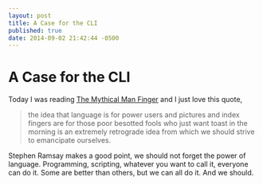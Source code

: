 ```yaml
---
layout: post
title: A Case for the CLI
published: true
date: 2014-09-02 21:42:44 -0500
---
```


# A Case for the CLI
Today I was reading [The Mythical Man Finger](http://stephenramsay.us/2011/07/25/the-mythical-man-finger/) and I just love this quote,

> the idea that language is for power users and pictures and index fingers
> are for those poor besotted fools who just want toast in the morning is
> an extremely retrograde idea from which we should strive to emancipate
> ourselves.

Stephen Ramsay makes a good point, we should not forget the power of language.
Programming, scripting, whatever you want to call it, everyone can do it.
Some are better than others, but we can all do it. And we should.
